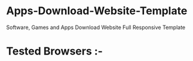 # Apps-Download-Website-Template
Software, Games and Apps Download Website Full Responsive Template
# Tested Browsers :- 
